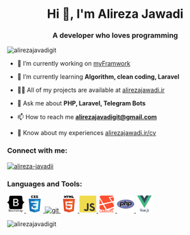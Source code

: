 <h1 align="center">Hi 👋, I'm Alireza Jawadi</h1>
<h3 align="center">A developer who loves programming</h3>

<p align="left"> <img src="https://komarev.com/ghpvc/?username=alirezajavadigit&label=Profile%20views&color=0e75b6&style=flat" alt="alirezajavadigit" /> </p>

- 🔭 I’m currently working on [myFramwork](https://github.com/alirezajavadigit/kavare)

- 🌱 I’m currently learning **Algorithm, clean coding, Laravel**

- 👨‍💻 All of my projects are available at [alirezajawadi.ir](alirezajawadi.ir)

- 💬 Ask me about **PHP, Laravel, Telegram Bots**

- 📫 How to reach me **alirezajavadigit@gmail.com**

- 📄 Know about my experiences [alirezajawadi.ir/cv](alirezajawadi.ir/cv)

<h3 align="left">Connect with me:</h3>
<p align="left">
<a href="https://linkedin.com/in/alireza-javadii" target="blank"><img align="center" src="https://raw.githubusercontent.com/rahuldkjain/github-profile-readme-generator/master/src/images/icons/Social/linked-in-alt.svg" alt="alireza-javadii" height="30" width="40" /></a>
</p>

<h3 align="left">Languages and Tools:</h3>
<p align="left"> <a href="https://getbootstrap.com" target="_blank" rel="noreferrer"> <img src="https://raw.githubusercontent.com/devicons/devicon/master/icons/bootstrap/bootstrap-plain-wordmark.svg" alt="bootstrap" width="40" height="40"/> </a> <a href="https://www.w3schools.com/css/" target="_blank" rel="noreferrer"> <img src="https://raw.githubusercontent.com/devicons/devicon/master/icons/css3/css3-original-wordmark.svg" alt="css3" width="40" height="40"/> </a> <a href="https://git-scm.com/" target="_blank" rel="noreferrer"> <img src="https://www.vectorlogo.zone/logos/git-scm/git-scm-icon.svg" alt="git" width="40" height="40"/> </a> <a href="https://www.w3.org/html/" target="_blank" rel="noreferrer"> <img src="https://raw.githubusercontent.com/devicons/devicon/master/icons/html5/html5-original-wordmark.svg" alt="html5" width="40" height="40"/> </a> <a href="https://developer.mozilla.org/en-US/docs/Web/JavaScript" target="_blank" rel="noreferrer"> <img src="https://raw.githubusercontent.com/devicons/devicon/master/icons/javascript/javascript-original.svg" alt="javascript" width="40" height="40"/> </a> <a href="https://laravel.com/" target="_blank" rel="noreferrer"> <img src="https://raw.githubusercontent.com/devicons/devicon/master/icons/laravel/laravel-plain-wordmark.svg" alt="laravel" width="40" height="40"/> </a> <a href="https://www.php.net" target="_blank" rel="noreferrer"> <img src="https://raw.githubusercontent.com/devicons/devicon/master/icons/php/php-original.svg" alt="php" width="40" height="40"/> </a> <a href="https://vuejs.org/" target="_blank" rel="noreferrer"> <img src="https://raw.githubusercontent.com/devicons/devicon/master/icons/vuejs/vuejs-original-wordmark.svg" alt="vuejs" width="40" height="40"/> </a> </p>

<p><img align="center" src="https://github-readme-stats.vercel.app/api/top-langs?username=alirezajavadigit&show_icons=true&locale=en&layout=compact" alt="alirezajavadigit" /></p>
